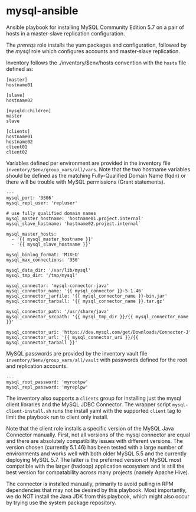 mysql-ansible
=============

  Ansible playbook for installing MySQL Community Edition 5.7 on a pair of
hosts in a master-slave replication configuration.

  The *prereqs* role installs the yum packages and configuration, followed
by the *mysql* role which configures accounts and master-slave replication.

  Inventory follows the ./inventory/$env/hosts convention with the `hosts`
file defined as:
```
[master]
hostname01

[slave]
hostname02

[mysqld:children]
master
slave

[clients]
hostname01
hostname02
client01
client02
```

Variables defined per environment are provided in the inventory file
`inventory/$env/group_vars/all/vars`. Note that the two hostname
variables should be defined as the matching Fully-Qualified Domain Name (fqdn)
or there will be trouble with MySQL permissions (Grant statements).
```
---
mysql_port: '3306'
mysql_repl_user: 'repluser'

# use fully qualified domain names
mysql_master_hostname: 'hostname01.project.internal'
mysql_slave_hostname: 'hostname02.project.internal`

mysql_master_hosts:
  - '{{ mysql_master_hostname }}'
  - '{{ mysql_slave_hostname }}'

mysql_binlog_format: 'MIXED'
mysql_max_connections: '350'

mysql_data_dir: '/var/lib/mysql'
mysql_tmp_dir: '/tmp/mysql'

mysql_connector: 'mysql-connector-java'
mysql_connector_name: '{{ mysql_connector }}-5.1.46'
mysql_connector_jarfile: '{{ mysql_connector_name }}-bin.jar'
mysql_connector_tarball: '{{ mysql_connector_name }}.tar.gz'

mysql_connector_path: '/usr/share/java'
mysql_connector_srcpath: '{{ mysql_tmp_dir }}/{{ mysql_connector_name }}'

mysql_connector_uri: 'https://dev.mysql.com/get/Downloads/Connector-J'
mysql_connector_url: '{{ mysql_connector_uri }}/{{ mysql_connector_tarball }}'
```

MySQL passwords are provided by the inventory vault file
`inventory/$env/group_vars/all/vault` with passwords defined for the root
and replication accounts.
```
---
mysql_root_password: 'myrootpw'
mysql_repl_password: 'myreplpw'
```

The inventory also supports a `clients` group for installing just the
mysql client libraries and the MySQL JDBC Connector.  The wrapper
script `mysql-client-install.sh` runs the install yaml with the
supported `client` tag to limit the playbook run to client only install.

Note that the client role installs a specific version of the MySQL Java
Connector manually.  First, not all versions of the mysql connector are equal
and there are absolutely compatibility issues with different versions. The
version chosen (currently 5.1.46) has been tested with a large number of
environments and works well with both older MySQL 5.5 and the currently
deploying MySQL 5.7.  The latter is the preferred version of MySQL most
compatible with the larger (hadoop) application ecosystem and is still the 
best version for compatability across many projects (namely Apache Hive).

The connector is installed manually, primarily to avoid pulling in RPM
dependencies that may not be desired by this playbook. Most importantly, 
we do NOT install the Java JDK from this playbook, which might also occur 
by trying use the system package repository.
